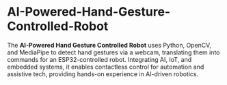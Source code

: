 # AI-Powered-Hand-Gesture-Controlled-Robot
The **AI-Powered Hand Gesture Controlled Robot** uses Python, OpenCV, and MediaPipe to detect hand gestures via a webcam, translating them into commands for an ESP32-controlled robot. Integrating AI, IoT, and embedded systems, it enables contactless control for automation and assistive tech, providing hands-on experience in AI-driven robotics.
